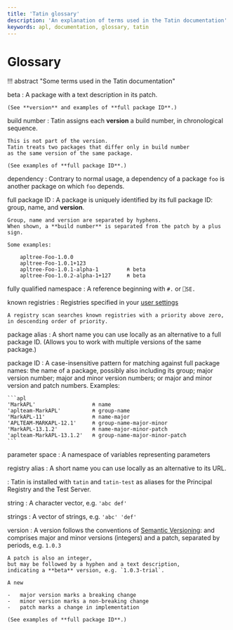 ```yaml
---
title: 'Tatin glossary'
description: 'An explanation of terms used in the Tatin documentation'
keywords: apl, documentation, glossary, tatin
---
```

# Glossary

<style>
    dt {
        font-weight: bold;
    }
</style>

!!! abstract "Some terms used in the Tatin documentation"

beta
: A package with a text description in its patch.

    (See **version** and examples of **full package ID**.)


build number
: Tatin assigns each **version** a build number, in chronological sequence.

    This is not part of the version.
    Tatin treats two packages that differ only in build number
    as the same version of the same package.

    (See examples of **full package ID**.)


dependency
: Contrary to normal usage, a dependency of a package `foo` is another package on which `foo` depends.


full package ID
: A package is uniquely identified by its full package ID: group, name, and **version**.

    Group, name and version are separated by hyphens.
    When shown, a **build number** is separated from the patch by a plus sign.

    Some examples:

        apltree-Foo-1.0.0
        apltree-Foo-1.0.1+123
        apltree-Foo-1.0.1-alpha-1         ⍝ beta
        apltree-Foo-1.0.2-alpha-1+127     ⍝ beta


fully qualified namespace
: A reference beginning with `#.` or `⎕SE.`

known registries
: Registries specified in your [user settings](user-settings.md)

    A registry scan searches known registries with a priority above zero,
    in descending order of priority.

package alias
: A short name you can use locally as an alternative to a full package ID.
    (Allows you to work with multiple versions of the same package.)

package ID
: A case-insensitive pattern for matching against full package names: the name of a package, possibly also including its group; major version number; major and minor version numbers; or major and minor version and patch numbers. Examples:

    ```apl
    'MarkAPL'                  ⍝ name
    'aplteam-MarkAPL'          ⍝ group-name
    'MarkAPL-11'               ⍝ name-major
    'APLTEAM-MARKAPL-12.1'     ⍝ group-name-major-minor
    'MarkAPL-13.1.2'           ⍝ name-major-minor-patch
    'aplteam-MarkAPL-13.1.2'   ⍝ group-name-major-minor-patch
    ```

parameter space
: A namespace of variables representing parameters


registry alias
: A short name you can use locally as an alternative to its URL.
<!-- FIXME Can I also use as an alternative to a path? -->

: Tatin is installed with `tatin` and `tatin-test` as aliases for the Principal Registry and the Test Server.


string
: A character vector, e.g. `'abc def'`


strings
: A vector of strings, e.g. `'abc' 'def'`


version
: A version follows the conventions of
    [Semantic Versioning](https://semver.org):
    and comprises major and minor versions (integers)
    and a patch, separated by periods,
    e.g. `1.0.3`

    A patch is also an integer,
    but may be followed by a hyphen and a text description,
    indicating a **beta** version, e.g. `1.0.3-trial`.

    A new

    -   major version marks a breaking change
    -   minor version marks a non-breaking change
    -   patch marks a change in implementation

    (See examples of **full package ID**.)

